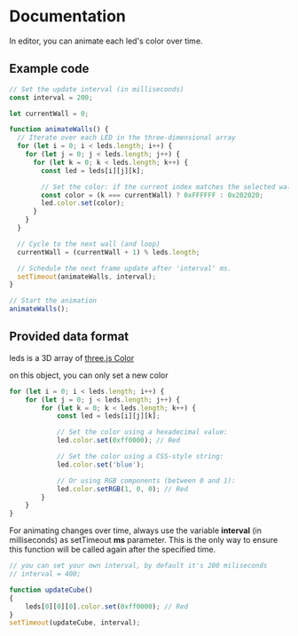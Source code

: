 # Documentation

In editor, you can animate each led's color over time.

## Example code

```js
// Set the update interval (in milliseconds)
const interval = 200;

let currentWall = 0;

function animateWalls() {
  // Iterate over each LED in the three-dimensional array
  for (let i = 0; i < leds.length; i++) {
    for (let j = 0; j < leds.length; j++) {
      for (let k = 0; k < leds.length; k++) {
        const led = leds[i][j][k];

        // Set the color: if the current index matches the selected wall, use white; otherwise, use a dark gray.
        const color = (k === currentWall) ? 0xFFFFFF : 0x202020;        
        led.color.set(color);
      }
    }
  }

  // Cycle to the next wall (and loop)
  currentWall = (currentWall + 1) % leds.length;

  // Schedule the next frame update after 'interval' ms.
  setTimeout(animateWalls, interval);
}

// Start the animation
animateWalls();
```

## Provided data format

leds is a 3D array of [three.js Color](https://threejs.org/docs/index.html#api/en/math/Color)

on this object, you can only set a new color

```js
for (let i = 0; i < leds.length; i++) {
    for (let j = 0; j < leds.length; j++) {
        for (let k = 0; k < leds.length; k++) {
            const led = leds[i][j][k];

            // Set the color using a hexadecimal value:
            led.color.set(0xff0000); // Red

            // Set the color using a CSS-style string:
            led.color.set('blue');

            // Or using RGB components (between 0 and 1):
            led.color.setRGB(1, 0, 0); // Red
        }
    }
}
```

For animating changes over time, always use the variable **interval** (in milliseconds) as setTimeout **ms** parameter. This is the only way to ensure this function will be called again after the specified time.

```js
// you can set your own interval, by default it's 200 miliseconds
// interval = 400;

function updateCube()
{
    leds[0][0][0].color.set(0xff0000); // Red
}
setTimeout(updateCube, interval);
```
